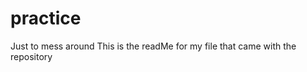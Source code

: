 practice
========

Just to mess around
This is the readMe for my file that came with the repository
